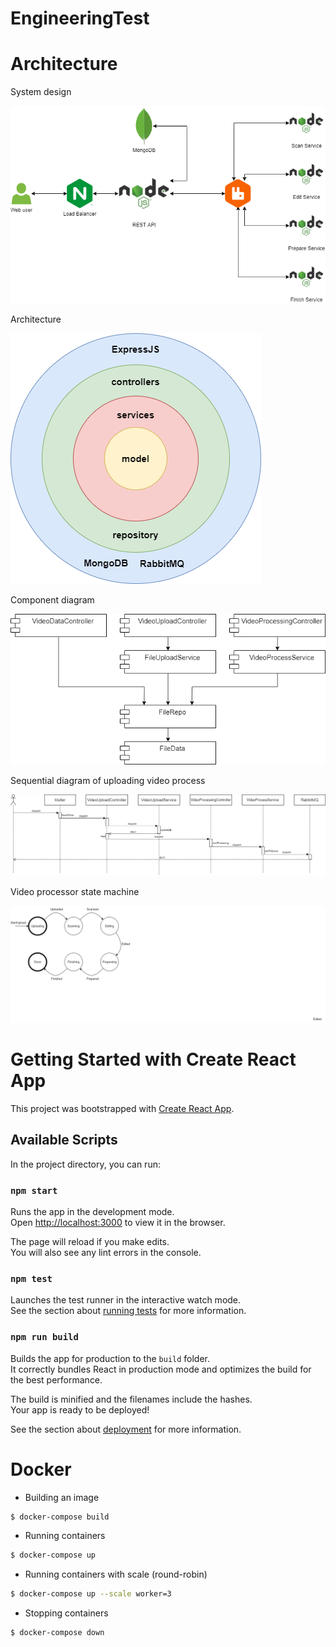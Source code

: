 # EngineeringTest

# Architecture 

System design

![alt text](https://github.com/zcavic/EngineeringTest/blob/main/Documentation/WD_SystemDesign-Page-1.drawio.png?raw=true)

Architecture 

![alt text](https://github.com/zcavic/EngineeringTest/blob/main/Documentation/WD_SystemDesign-Page-2.drawio.png?raw=true)

Component diagram

![alt text](https://github.com/zcavic/EngineeringTest/blob/main/Documentation/WD_SystemDesign-Page-3.drawio.png?raw=true)

Sequential diagram of uploading video process

![alt text](https://github.com/zcavic/EngineeringTest/blob/main/Documentation/WD_SystemDesign-Page-4.drawio.png?raw=true)

Video processor state machine

![alt text](https://github.com/zcavic/EngineeringTest/blob/main/Documentation/WD_SystemDesign-Page-5.drawio.png?raw=true)

# Getting Started with Create React App

This project was bootstrapped with [Create React App](https://github.com/facebook/create-react-app).

## Available Scripts

In the project directory, you can run:

### `npm start`

Runs the app in the development mode.\
Open [http://localhost:3000](http://localhost:3000) to view it in the browser.

The page will reload if you make edits.\
You will also see any lint errors in the console.

### `npm test`

Launches the test runner in the interactive watch mode.\
See the section about [running tests](https://facebook.github.io/create-react-app/docs/running-tests) for more information.

### `npm run build`

Builds the app for production to the `build` folder.\
It correctly bundles React in production mode and optimizes the build for the best performance.

The build is minified and the filenames include the hashes.\
Your app is ready to be deployed!

See the section about [deployment](https://facebook.github.io/create-react-app/docs/deployment) for more information.

# Docker

- Building an image

```bash
$ docker-compose build
```

- Running containers

```bash
$ docker-compose up
```

- Running containers with scale (round-robin)

```bash
$ docker-compose up --scale worker=3
```

- Stopping containers

```bash
$ docker-compose down
```
